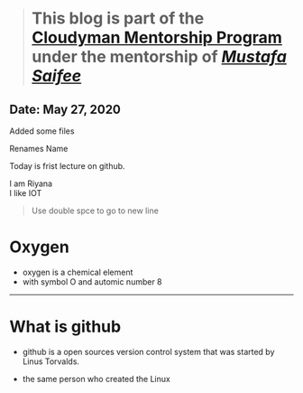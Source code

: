 > # This blog is part of the **[Cloudyman Mentorship Program](https://t.co/78sRvCvYiO?amp=1)** under the mentorship of *[Mustafa Saifee](https://www.linkedin.com/in/saifeemustafaq/)*

## Date: May 27, 2020
Added some files

Renames Name

Today is frist lecture on github.

I am Riyana  
I like IOT  

> Use double spce to go to new line

# Oxygen

- oxygen is a chemical element
- with symbol O and automic number 8

---
# What is github
- github is a open sources version control system that was started by Linus Torvalds.

- the same person who  created the Linux
